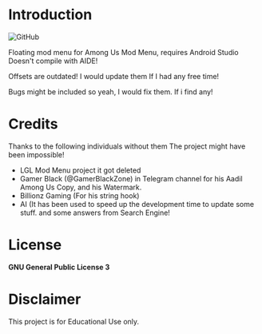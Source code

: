# Introduction
![GitHub](https://img.shields.io/github/license/Parsa307/AmongUsModMenu?style=flat-square)

Floating mod menu for Among Us Mod Menu, requires Android Studio Doesn't compile with AIDE!

Offsets are outdated! I would update them If I had any free time!

Bugs might be included so yeah, I would fix them. If i find any!

# Credits
Thanks to the following individuals without them The project might have been impossible!

* LGL Mod Menu project it got deleted
* Gamer Black (@GamerBlackZone) in Telegram channel for his Aadil Among Us Copy, and his Watermark.
* Billionz Gaming (For his string hook)
* AI (It has been used to speed up the development time to update some stuff. and some answers from Search Engine!

# License
**GNU General Public License 3**

# Disclaimer
This project is for Educational Use only.
